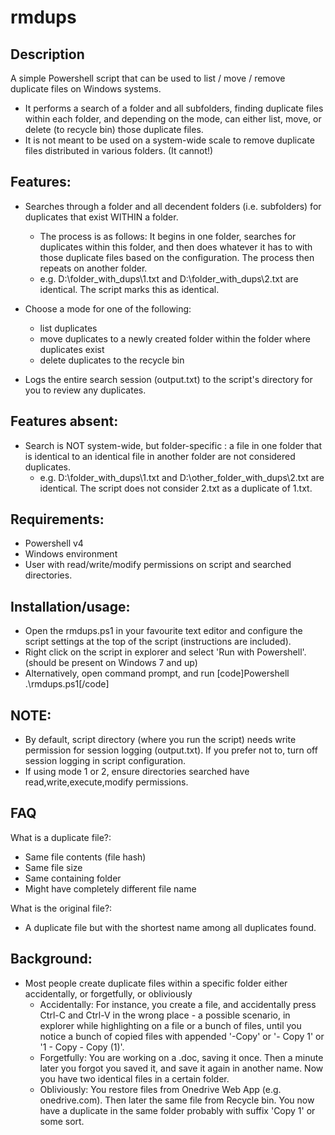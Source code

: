 # rmdups
## Description
A simple Powershell script that can be used to list / move / remove duplicate files on Windows systems.
- It performs a search of a folder and all subfolders, finding duplicate files within each folder, and depending on the mode, can either list, move, or delete (to recycle bin) those duplicate files.
- It is not meant to be used on a system-wide scale to remove duplicate files distributed in various folders. (It cannot!)

## Features:
- Searches through a folder and all decendent folders (i.e. subfolders) for duplicates that exist WITHIN a folder. 
	- The process is as follows: It begins in one folder, searches for duplicates within this folder, and then does whatever it has to with those duplicate files based on the configuration. The process then repeats on another folder.
	- e.g. D:\folder_with_dups\1.txt and D:\folder_with_dups\2.txt are identical. The script marks this as identical.

- Choose a mode for one of the following:
	- list duplicates 
	- move duplicates to a newly created folder within the folder where duplicates exist
	- delete duplicates to the recycle bin
- Logs the entire search session (output.txt) to the script's directory for you to review any duplicates. 

## Features absent:
- Search is NOT system-wide, but folder-specific : a file in one folder that is identical to an identical file in another folder are not considered duplicates.
	- e.g. D:\folder_with_dups\1.txt and D:\other_folder_with_dups\2.txt are identical. The script does not consider 2.txt as a duplicate of 1.txt.

## Requirements:
- Powershell v4
- Windows environment
- User with read/write/modify permissions on script and searched directories.

## Installation/usage:
- Open the rmdups.ps1 in your favourite text editor and configure the script settings at the top of the script (instructions are included).
- Right click on the script in explorer and select 'Run with Powershell'. (should be present on Windows 7 and up)
- Alternatively, open command prompt, and run [code]Powershell .\rmdups.ps1[/code]

## NOTE:
- By default, script directory (where you run the script) needs write permission for session logging (output.txt). If you prefer not to, turn off session logging in script configuration.
- If using mode 1 or 2, ensure directories searched have read,write,execute,modify permissions.

## FAQ
What is a duplicate file?:
- Same file contents (file hash)
- Same file size
- Same containing folder
- Might have completely different file name

What is the original file?:
- A duplicate file but with the shortest name among all duplicates found.

## Background:
- Most people create duplicate files within a specific folder either accidentally, or forgetfully, or obliviously
	- Accidentally: For instance, you create a file, and accidentally press Ctrl-C and Ctrl-V in the wrong place - a possible scenario, in explorer while highlighting on a file or a bunch of files, until you notice a bunch of copied files with appended '-Copy' or '- Copy 1' or '1 - Copy - Copy (1)'.
	- Forgetfully: You are working on a .doc, saving it once. Then a minute later you forgot you saved it, and save it again in another name. Now you have two identical files in a certain folder.
	- Obliviously: You restore files from Onedrive Web App (e.g. onedrive.com). Then later the same file from Recycle bin. You now have a duplicate in the same folder probably with suffix 'Copy 1' or some sort.


